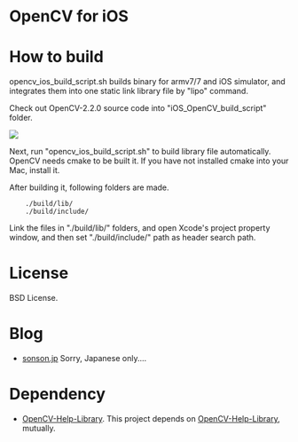 OpenCV for iOS
=======

How to build
=======
opencv_ios_build_script.sh builds binary for armv7/7 and iOS simulator, and integrates them into one static link library file by "lipo" command.

Check out OpenCV-2.2.0 source code into "iOS_OpenCV_build_script" folder.

![](http://sonson.jp/wp/wp-content/uploads/2011/05/opencv_ios01.png)

Next, run "opencv_ios_build_script.sh" to build library file automatically.
OpenCV needs cmake to be built it.
If you have not installed cmake into your Mac, install it.

After building it, following folders are made.

        ./build/lib/
        ./build/include/

Link the files in "./build/lib/" folders, and open Xcode's project property window, and then set "./build/include/" path as header search path.

License
=======
BSD License.

Blog
=======
 * [sonson.jp][]
Sorry, Japanese only....

Dependency
=======
 * [OpenCV-Help-Library]. This project depends on [OpenCV-Help-Library], mutually.


[sonson.jp]: http://sonson.jp
[BSD License]: http://www.opensource.org/licenses/bsd-license.php
[OpenCV-Help-Library]: https://github.com/sonsongithub/OpenCV-Help-Library